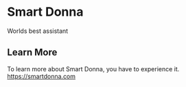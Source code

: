 # Smart Donna 
 
Worlds best assistant

## Learn More

To learn more about Smart Donna, you have to experience it.
https://smartdonna.com
